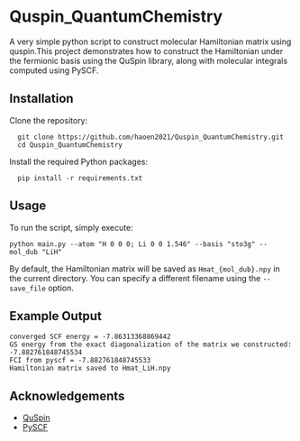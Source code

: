 # Quspin_QuantumChemistry
A very simple python script to construct molecular Hamiltonian matrix using quspin.This project demonstrates how to construct the Hamiltonian under the fermionic basis using the QuSpin library, along with molecular integrals computed using PySCF. 

## Installation

Clone the repository:

  ```
    git clone https://github.com/haoen2021/Quspin_QuantumChemistry.git
    cd Quspin_QuantumChemistry
  ```
Install the required Python packages:

  ```
    pip install -r requirements.txt
  ```

## Usage

To run the script, simply execute:

  ```
  python main.py --atom "H 0 0 0; Li 0 0 1.546" --basis "sto3g" --mol_dub "LiH"
  ```
By default, the Hamiltonian matrix will be saved as `Hmat_{mol_dub}.npy` in the current directory. You can specify a different filename using the `--save_file` option.

## Example Output

  ```
  converged SCF energy = -7.86313368869442
  GS energy from the exact diagonalization of the matrix we constructed: -7.882761848745534
  FCI from pyscf = -7.882761848745533
  Hamiltonian matrix saved to Hmat_LiH.npy
  ```
## Acknowledgements

+ [QuSpin](https://github.com/weinbe58/QuSpin)
+ [PySCF](https://github.com/pyscf/pyscf)
